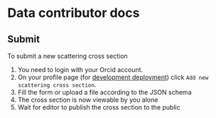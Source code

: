 # Data contributor docs

## Submit

To submit a new scattering cross section

1. You need to login with your Orcid account.
2. On your profile page (for [development deployment](https://localhost/profile)) click `Add new scattering cross section`.
3. Fill the form or upload a file according to the JSON schema
4. The cross section is now viewable by you alone
5. Wait for editor to publish the cross section to the public
